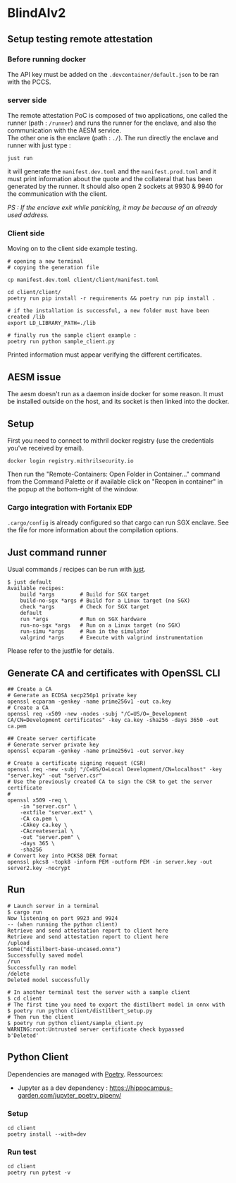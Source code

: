 # BlindAIv2

## Setup testing remote attestation

### **Before running docker** 
The API key must be added on the `.devcontainer/default.json` to be ran with the PCCS. 

### **server side**
The remote attestation PoC is composed of two applications, one called the runner (path : `/runner`) and runs the runner for the enclave, and also the communication with the AESM service.  
The other one is the enclave (path : `./`). 
The run directly the enclave and runner with just type : 
```
just run 
```
it will generate the `manifest.dev.toml` and the `manifest.prod.toml` and it must print information about the quote and the collateral that has been generated by the runner. It should also open 2 sockets at 9930 & 9940 for the communication with the client. 

*PS : If the enclave exit while panicking, it may be because of an already used address.*

### **Client side**

Moving on to the client side example testing. 

```
# opening a new terminal 
# copying the generation file

cp manifest.dev.toml client/client/manifest.toml

cd client/client/
poetry run pip install -r requirements && poetry run pip install . 

# if the installation is successful, a new folder must have been created /lib
export LD_LIBRARY_PATH=./lib

# finally run the sample client example : 
poetry run python sample_client.py 
```

Printed information must appear verifying the different certificates. 

## AESM issue
The aesm doesn't run as a daemon inside docker for some reason. It must be installed outside on the host, and its socket is then linked into the docker. 

## Setup

First you need to connect to mithril docker registry (use the credentials you've received by email).
```
docker login registry.mithrilsecurity.io
```

Then run the "Remote-Containers: Open Folder in Container..." command from the Command Palette or if available click on "Reopen in container" in the popup at the bottom-right of the window.

### Cargo integration with Fortanix EDP

`.cargo/config`  is already configured so that cargo can run SGX enclave. See the file for more information about the compilation options.

## Just command runner

Usual commands / recipes can be run with [just](https://just.systems/man/en/). 
```
$ just default
Available recipes:
    build *args        # Build for SGX target
    build-no-sgx *args # Build for a Linux target (no SGX)
    check *args        # Check for SGX target
    default
    run *args          # Run on SGX hardware
    run-no-sgx *args   # Run on a Linux target (no SGX)
    run-simu *args     # Run in the simulator
    valgrind *args     # Execute with valgrind instrumentation
```
Please refer to the justfile for details.

## Generate CA and certificates with OpenSSL CLI 
```
## Create a CA
# Generate an ECDSA secp256p1 private key
openssl ecparam -genkey -name prime256v1 -out ca.key
# Create a CA 
openssl req -x509 -new -nodes -subj "/C=US/O=_Development CA/CN=Development certificates" -key ca.key -sha256 -days 3650 -out ca.pem 

## Create server certificate
# Generate server private key
openssl ecparam -genkey -name prime256v1 -out server.key

# Create a certificate signing request (CSR)
openssl req -new -subj "/C=US/O=Local Development/CN=localhost" -key "server.key" -out "server.csr"
# Use the previously created CA to sign the CSR to get the server certificate
# 
openssl x509 -req \
    -in "server.csr" \
    -extfile "server.ext" \
    -CA ca.pem \
    -CAkey ca.key \
    -CAcreateserial \
    -out "server.pem" \
    -days 365 \
    -sha256
# Convert key into PCKS8 DER format 
openssl pkcs8 -topk8 -inform PEM -outform PEM -in server.key -out server2.key -nocrypt
```

## Run 

```
# Launch server in a terminal
$ cargo run
Now listening on port 9923 and 9924
-- (when running the python client)
Retrieve and send attestation report to client here
Retrieve and send attestation report to client here
/upload
Some("distilbert-base-uncased.onnx")
Successfully saved model
/run
Successfully ran model
/delete
Deleted model successfully

# In another terminal test the server with a sample client
$ cd client
# The first time you need to export the distilbert model in onnx with
$ poetry run python client/distilbert_setup.py
# Then run the client
$ poetry run python client/sample_client.py
WARNING:root:Untrusted server certificate check bypassed
b'Deleted'
``` 

## Python Client

Dependencies are managed with [Poetry](https://python-poetry.org/).
Ressources:
  * Jupyter as a dev dependency : https://hippocampus-garden.com/jupyter_poetry_pipenv/

### Setup

```
cd client
poetry install --with=dev
```

### Run test

```
cd client
poetry run pytest -v
```
